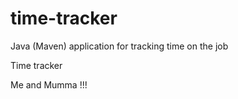 # time-tracker
Java (Maven) application for tracking time on the job

Time tracker

Me and Mumma !!!

